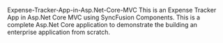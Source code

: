 Expense-Tracker-App-in-Asp.Net-Core-MVC This is an Expense Tracker App in Asp.Net Core MVC using SyncFusion Components. This is a complete Asp.Net Core application to demonstrate the building an enterprise application from scratch.
